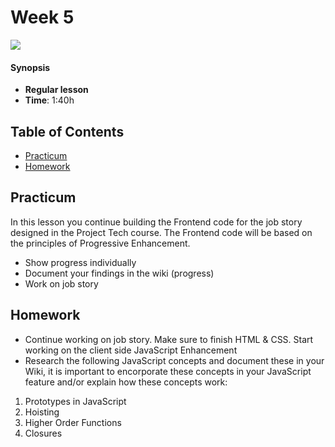 <!--lint disable no-html-->

# Week 5

![][cover]

#### Synopsis

* **Regular lesson**
* **Time**: 1:40h

## Table of Contents

* [Practicum](#practicum)
* [Homework](#homework)

## Practicum

In this lesson you continue building the Frontend code for the job story designed in the Project Tech course. The Frontend code will be based on the principles of Progressive Enhancement.

* Show progress individually
* Document your findings in the wiki (progress)
* Work on job story

## Homework

* Continue working on job story. Make sure to finish HTML & CSS. Start working on the client side JavaScript Enhancement
* Research the following JavaScript concepts and document these in your Wiki, it is important to encorporate these concepts in your JavaScript feature and/or explain how these concepts work:

1. Prototypes in JavaScript
2. Hoisting
3. Higher Order Functions
4. Closures


[cover]: https://eloquentjavascript.net/img/chapter_picture_18.jpg
